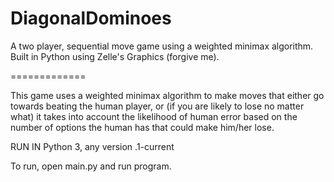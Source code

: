 # DiagonalDominoes
A two player, sequential move game using a weighted minimax algorithm. Built in Python using Zelle's Graphics (forgive me).

=============


This game uses a weighted minimax algorithm to make moves that either go towards beating the human player, or (if you are likely to lose no matter what) it takes into account the likelihood of human error based on the number of options the human has that could make him/her lose. 

RUN IN Python 3, any version .1-current

To run, open main.py and run program. 
